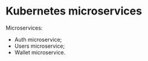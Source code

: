 # Kubernetes microservices

Microservices:

* Auth microservice;
* Users microservice;
* Wallet microservice.
